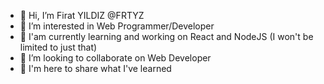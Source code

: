 - 👋 Hi, I’m Firat YILDIZ @FRTYZ 
- 👀 I’m interested in Web Programmer/Developer 
- 🌱 I'am currently learning and working on React and NodeJS (I won't be limited to just that) 
- 💞️ I’m looking to collaborate on Web Developer
- 📌 I'm here to share what I've learned
